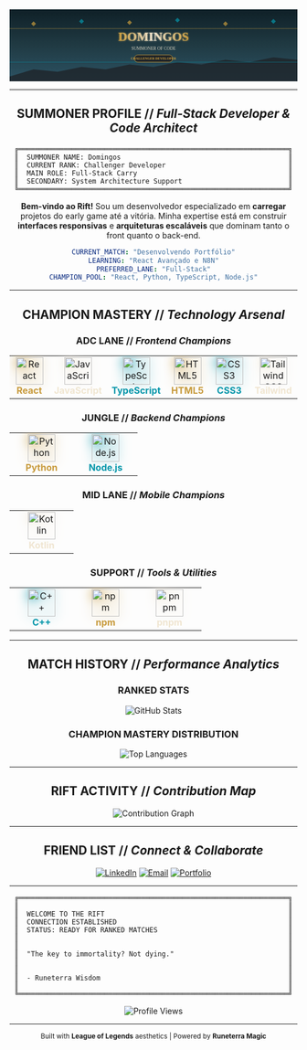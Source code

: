 <div align="center">

<!-- BANNER PRINCIPAL LEAGUE OF LEGENDS -->
<svg width="100%" height="300" viewBox="0 0 1200 300" xmlns="http://www.w3.org/2000/svg">
  <defs>
    <linearGradient id="riftGradient" x1="0%" y1="0%" x2="0%" y2="100%">
      <stop offset="0%" style="stop-color:#0F2027;stop-opacity:1" />
      <stop offset="50%" style="stop-color:#203A43;stop-opacity:1" />
      <stop offset="100%" style="stop-color:#2C5364;stop-opacity:1" />
    </linearGradient>
    <linearGradient id="goldGlow" x1="0%" y1="0%" x2="100%" y2="0%">
      <stop offset="0%" style="stop-color:#C89B3C;stop-opacity:1" />
      <stop offset="50%" style="stop-color:#F0E6D2;stop-opacity:1" />
      <stop offset="100%" style="stop-color:#C89B3C;stop-opacity:1" />
    </linearGradient>
    <linearGradient id="blueGlow" x1="0%" y1="0%" x2="100%" y2="0%">
      <stop offset="0%" style="stop-color:#0596AA;stop-opacity:1" />
      <stop offset="50%" style="stop-color:#1E2328;stop-opacity:1" />
      <stop offset="100%" style="stop-color:#0596AA;stop-opacity:1" />
    </linearGradient>
    <filter id="glow">
      <feGaussianBlur stdDeviation="4" result="coloredBlur"/>
      <feMerge> 
        <feMergeNode in="coloredBlur"/>
        <feMergeNode in="SourceGraphic"/>
      </feMerge>
    </filter>
  </defs>
  
  <!-- Background -->
  <rect width="100%" height="100%" fill="url(#riftGradient)"/>
  
  <!-- Decorative Elements -->
  <polygon points="0,280 100,250 200,260 300,240 400,250 500,230 600,240 700,220 800,230 900,210 1000,220 1100,200 1200,210 1200,300 0,300" fill="#1E2328" opacity="0.8"/>
  
  <!-- Rift Lines -->
  <line x1="0" y1="80" x2="1200" y2="80" stroke="#C89B3C" stroke-width="2" opacity="0.6"/>
  <line x1="0" y1="220" x2="1200" y2="220" stroke="#0596AA" stroke-width="2" opacity="0.6"/>
  
  <!-- Decorative Diamonds -->
  <polygon points="100,50 110,60 100,70 90,60" fill="#C89B3C" opacity="0.7"/>
  <polygon points="300,40 310,50 300,60 290,50" fill="#0596AA" opacity="0.7"/>
  <polygon points="500,45 510,55 500,65 490,55" fill="#C89B3C" opacity="0.7"/>
  <polygon points="700,35 710,45 700,55 690,45" fill="#0596AA" opacity="0.7"/>
  <polygon points="900,50 910,60 900,70 890,60" fill="#C89B3C" opacity="0.7"/>
  <polygon points="1100,40 1110,50 1100,60 1090,50" fill="#0596AA" opacity="0.7"/>
  
  <!-- Main Title -->
  <text x="600" y="130" font-family="'Cinzel', serif" font-size="52" font-weight="bold" text-anchor="middle" fill="url(#goldGlow)" filter="url(#glow)">
    DOMINGOS
  </text>
  
  <!-- Subtitle -->
  <text x="600" y="170" font-family="'Cinzel', serif" font-size="18" text-anchor="middle" fill="#F0E6D2" opacity="0.9">
    SUMMONER OF CODE
  </text>
  
  <!-- Rank Badge -->
  <rect x="520" y="190" width="160" height="30" rx="15" fill="#1E2328" stroke="#C89B3C" stroke-width="2"/>
  <text x="600" y="210" font-family="'Cinzel', serif" font-size="14" font-weight="bold" text-anchor="middle" fill="#C89B3C">
    CHALLENGER DEVELOPER
  </text>
</svg>

---

## **SUMMONER PROFILE** // *Full-Stack Developer & Code Architect*

```
╔══════════════════════════════════════════════════════════════════╗
║  SUMMONER NAME: Domingos                                         ║
║  CURRENT RANK: Challenger Developer                              ║
║  MAIN ROLE: Full-Stack Carry                                     ║
║  SECONDARY: System Architecture Support                          ║
╚══════════════════════════════════════════════════════════════════╝
```

**Bem-vindo ao Rift!** Sou um desenvolvedor especializado em **carregar** projetos do early game até a vitória. Minha expertise está em construir **interfaces responsivas** e **arquiteturas escaláveis** que dominam tanto o front quanto o back-end.

```yaml
CURRENT_MATCH: "Desenvolvendo Portfólio"
LEARNING: "React Avançado e N8N"
PREFERRED_LANE: "Full-Stack"
CHAMPION_POOL: "React, Python, TypeScript, Node.js"
```

---

## **CHAMPION MASTERY** // *Technology Arsenal*

<div align="center">

### **ADC LANE** // *Frontend Champions*
<table>
<tr>
<td align="center" width="96">
<img src="https://cdn.jsdelivr.net/gh/devicons/devicon/icons/react/react-original.svg" width="48" height="48" alt="React" style="filter: drop-shadow(0 0 10px #C89B3C);"/>
<br><span style="color: #C89B3C;"><strong>React</strong></span>
</td>
<td align="center" width="96">
<img src="https://cdn.jsdelivr.net/gh/devicons/devicon/icons/javascript/javascript-original.svg" width="48" height="48" alt="JavaScript" style="filter: drop-shadow(0 0 10px #F0E6D2);"/>
<br><span style="color: #F0E6D2;"><strong>JavaScript</strong></span>
</td>
<td align="center" width="96">
<img src="https://cdn.jsdelivr.net/gh/devicons/devicon/icons/typescript/typescript-original.svg" width="48" height="48" alt="TypeScript" style="filter: drop-shadow(0 0 10px #0596AA);"/>
<br><span style="color: #0596AA;"><strong>TypeScript</strong></span>
</td>
<td align="center" width="96">
<img src="https://cdn.jsdelivr.net/gh/devicons/devicon/icons/html5/html5-original.svg" width="48" height="48" alt="HTML5" style="filter: drop-shadow(0 0 10px #C89B3C);"/>
<br><span style="color: #C89B3C;"><strong>HTML5</strong></span>
</td>
<td align="center" width="96">
<img src="https://cdn.jsdelivr.net/gh/devicons/devicon/icons/css3/css3-original.svg" width="48" height="48" alt="CSS3" style="filter: drop-shadow(0 0 10px #0596AA);"/>
<br><span style="color: #0596AA;"><strong>CSS3</strong></span>
</td>
<td align="center" width="96">
<img src="https://cdn.jsdelivr.net/gh/devicons/devicon/icons/tailwindcss/tailwindcss-original.svg" width="48" height="48" alt="TailwindCSS" style="filter: drop-shadow(0 0 10px #F0E6D2);"/>
<br><span style="color: #F0E6D2;"><strong>Tailwind</strong></span>
</td>
</tr>
</table>

### **JUNGLE** // *Backend Champions*
<table>
<tr>
<td align="center" width="96">
<img src="https://cdn.jsdelivr.net/gh/devicons/devicon/icons/python/python-original.svg" width="48" height="48" alt="Python" style="filter: drop-shadow(0 0 10px #C89B3C);"/>
<br><span style="color: #C89B3C;"><strong>Python</strong></span>
</td>
<td align="center" width="96">
<img src="https://cdn.jsdelivr.net/gh/devicons/devicon/icons/nodejs/nodejs-original.svg" width="48" height="48" alt="Node.js" style="filter: drop-shadow(0 0 10px #0596AA);"/>
<br><span style="color: #0596AA;"><strong>Node.js</strong></span>
</td>
</tr>
</table>

### **MID LANE** // *Mobile Champions*
<table>
<tr>
<td align="center" width="96">
<img src="https://cdn.jsdelivr.net/gh/devicons/devicon/icons/kotlin/kotlin-original.svg" width="48" height="48" alt="Kotlin" style="filter: drop-shadow(0 0 10px #F0E6D2);"/>
<br><span style="color: #F0E6D2;"><strong>Kotlin</strong></span>
</td>
</tr>
</table>

### **SUPPORT** // *Tools & Utilities*
<table>
<tr>
<td align="center" width="96">
<img src="https://cdn.jsdelivr.net/gh/devicons/devicon/icons/cplusplus/cplusplus-original.svg" width="48" height="48" alt="C++" style="filter: drop-shadow(0 0 10px #0596AA);"/>
<br><span style="color: #0596AA;"><strong>C++</strong></span>
</td>
<td align="center" width="96">
<img src="https://cdn.jsdelivr.net/gh/devicons/devicon/icons/npm/npm-original-wordmark.svg" width="48" height="48" alt="npm" style="filter: drop-shadow(0 0 10px #C89B3C);"/>
<br><span style="color: #C89B3C;"><strong>npm</strong></span>
</td>
<td align="center" width="96">
<img src="https://cdn.jsdelivr.net/gh/devicons/devicon/icons/pnpm/pnpm-original.svg" width="48" height="48" alt="pnpm" style="filter: drop-shadow(0 0 10px #F0E6D2);"/>
<br><span style="color: #F0E6D2;"><strong>pnpm</strong></span>
</td>
</tr>
</table>

</div>

---

## **MATCH HISTORY** // *Performance Analytics*

<div align="center">

### **RANKED STATS**

<img src="https://github-readme-stats.vercel.app/api?username=Domingos&show_icons=true&theme=transparent&title_color=C89B3C&icon_color=F0E6D2&text_color=CDBE91&bg_color=0F2027&border_color=C89B3C&hide_border=false&cache_seconds=14400" alt="GitHub Stats" />

### **CHAMPION MASTERY DISTRIBUTION**

<img src="https://github-readme-stats.vercel.app/api/top-langs/?username=Domingos&layout=compact&theme=transparent&title_color=C89B3C&text_color=CDBE91&bg_color=0F2027&border_color=C89B3C&hide_border=false&cache_seconds=14400" alt="Top Languages" />

</div>

---

## **RIFT ACTIVITY** // *Contribution Map*

<div align="center">

<img src="https://github-readme-activity-graph.vercel.app/graph?username=Domingos&bg_color=0F2027&color=CDBE91&line=C89B3C&point=F0E6D2&area=true&hide_border=true" alt="Contribution Graph" />

</div>

---

## **FRIEND LIST** // *Connect & Collaborate*

<div align="center">

[![LinkedIn](https://img.shields.io/badge/LinkedIn-0077B5?style=for-the-badge&logo=linkedin&logoColor=white&color=0F2027&labelColor=C89B3C)](https://linkedin.com/in/seu-perfil)
[![Email](https://img.shields.io/badge/Email-D14836?style=for-the-badge&logo=gmail&logoColor=white&color=0F2027&labelColor=0596AA)](mailto:seu.email@exemplo.com)
[![Portfolio](https://img.shields.io/badge/Portfolio-FF5722?style=for-the-badge&logo=todoist&logoColor=white&color=0F2027&labelColor=F0E6D2)](https://seu-portfolio.com)

</div>

---

<div align="center">

```
╔══════════════════════════════════════════════════════════════════╗
║                                                                  ║
║  WELCOME TO THE RIFT                                             ║
║  CONNECTION ESTABLISHED                                          ║
║  STATUS: READY FOR RANKED MATCHES                                ║
║                                                                  ║
║                                                                  ║
║  "The key to immortality? Not dying."                            ║
║                                                                  ║
║                                                                  ║
║  - Runeterra Wisdom                                              ║
║                                                                  ║
╚══════════════════════════════════════════════════════════════════╝
```

<img src="https://komarev.com/ghpvc/?username=Domingos&color=C89B3C&style=for-the-badge&label=SUMMONER+VISITS" alt="Profile Views" />

</div>

---

<div align="center">
<sub>Built with <strong>League of Legends</strong> aesthetics | Powered by <strong>Runeterra Magic</strong></sub>
</div>
